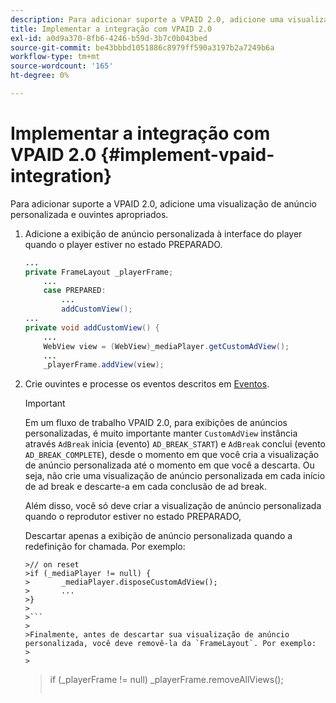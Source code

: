 ```yaml
---
description: Para adicionar suporte a VPAID 2.0, adicione uma visualização de anúncio personalizada e ouvintes apropriados.
title: Implementar a integração com VPAID 2.0
exl-id: a0d9a370-8fb6-4246-b59d-3b7c0b043bed
source-git-commit: be43bbbd1051886c8979ff590a3197b2a7249b6a
workflow-type: tm+mt
source-wordcount: '165'
ht-degree: 0%

---
```


# Implementar a integração com VPAID 2.0 {#implement-vpaid-integration}

Para adicionar suporte a VPAID 2.0, adicione uma visualização de anúncio personalizada e ouvintes apropriados.

1. Adicione a exibição de anúncio personalizada à interface do player quando o player estiver no estado PREPARADO.

   ```java
   ... 
   private FrameLayout _playerFrame; 
       ... 
       case PREPARED: 
           ... 
           addCustomView(); 
   ... 
   private void addCustomView() { 
       ... 
       WebView view = (WebView)_mediaPlayer.getCustomAdView(); 
       ... 
       _playerFrame.addView(view);
   ```

1. Crie ouvintes e processe os eventos descritos em [Eventos](../../../../tvsdk-3x-android-prog/android-3x-events-notifications/events-summary/android-3x-events-summary.md).

   >[!IMPORTANT]
   >
   >Em um fluxo de trabalho VPAID 2.0, para exibições de anúncios personalizadas, é muito importante manter `CustomAdView` instância através `AdBreak` inicia (evento) `AD_BREAK_START`) e `AdBreak` conclui (evento `AD_BREAK_COMPLETE`), desde o momento em que você cria a visualização de anúncio personalizada até o momento em que você a descarta. Ou seja, não crie uma visualização de anúncio personalizada em cada início de ad break e descarte-a em cada conclusão de ad break.
   >
   >
   >Além disso, você só deve criar a visualização de anúncio personalizada quando o reprodutor estiver no estado PREPARADO,
   >
   >
   >Descartar apenas a exibição de anúncio personalizada quando a redefinição for chamada. Por exemplo:
   >
   >
   ```
   >// on reset 
   >if (_mediaPlayer != null) { 
   >       _mediaPlayer.disposeCustomAdView(); 
   >       ... 
   >} 
   >
   >```
   >
   >Finalmente, antes de descartar sua visualização de anúncio personalizada, você deve removê-la da `FrameLayout`. Por exemplo:
   >
   >
   ```
   >if (_playerFrame != null) 
   >       _playerFrame.removeAllViews(); 
   >```
